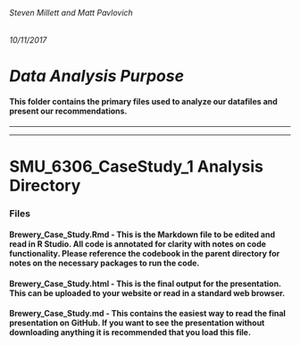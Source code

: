 ###### Steven Millett and Matt Pavlovich
###### 10/11/2017

# *Data Analysis Purpose*
#### This folder contains the primary files used to analyze our datafiles and present our recommendations.

----------------------------------------------------------------------------------------------------------------------------
----------------------------------------------------------------------------------------------------------------------------

# SMU_6306_CaseStudy_1 Analysis Directory

### Files

#### Brewery_Case_Study.Rmd - This is the Markdown file to be edited and read in R Studio. All code is annotated for clarity with notes on code functionality. Please reference the codebook in the parent directory for notes on the necessary packages to run the code.


#### Brewery_Case_Study.html - This is the final output for the presentation. This can be uploaded to your website or read in a standard web browser.


#### Brewery_Case_Study.md - This contains the easiest way to read the final presentation on GitHub. If you want to see the presentation without downloading anything it is recommended that you load this file. 